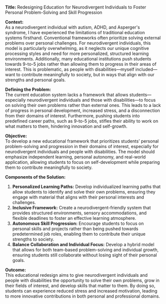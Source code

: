 **Title:** Redesigning Education for Neurodivergent Individuals to Foster Personal Problem-Solving and Skill Progression

**Context:**  
As a neurodivergent individual with autism, ADHD, and Asperger's syndrome, I have experienced the limitations of traditional education systems firsthand. Conventional frameworks often prioritize solving external problems over personal challenges. For neurodivergent individuals, this model is particularly overwhelming, as it neglects our unique cognitive processing styles and need for more personalized, structured learning environments. Additionally, many educational institutions push students towards 9-to-5 jobs rather than allowing them to progress in their areas of interest. This is problematic, as people with disabilities—myself included—want to contribute meaningfully to society, but in ways that align with our strengths and personal goals.

**Defining the Problem:**  
The current education system lacks a framework that allows students—especially neurodivergent individuals and those with disabilities—to focus on solving their own problems rather than external ones. This leads to a lack of progress in personal development, increased stress, and a disconnection from their domains of interest. Furthermore, pushing students into predefined career paths, such as 9-to-5 jobs, stifles their ability to work on what matters to them, hindering innovation and self-growth.

**Objective:**  
To develop a new educational framework that prioritizes students’ personal problem-solving and progression in their domains of interest, especially for neurodivergent individuals and people with disabilities. The model should emphasize independent learning, personal autonomy, and real-world application, allowing students to focus on self-development while preparing them to contribute meaningfully to society.

**Components of the Solution:**

1. **Personalized Learning Paths:** Develop individualized learning paths that allow students to identify and solve their own problems, ensuring they engage with material that aligns with their personal interests and challenges.
2. **Inclusive Framework:** Create a neurodivergent-friendly system that provides structured environments, sensory accommodations, and flexible deadlines to foster an effective learning atmosphere.
3. **Autonomous Skill Progression:** Encourage students to focus on personal skills and projects rather than being pushed towards predetermined job roles, enabling them to contribute their unique strengths to society.
4. **Balance Collaboration and Individual Focus:** Develop a hybrid model that allows for both team-based problem-solving and individual growth, ensuring students still collaborate without losing sight of their personal goals.

**Outcome:**  
This educational redesign aims to give neurodivergent individuals and people with disabilities the opportunity to solve their own problems, grow in their fields of interest, and develop skills that matter to them. By doing so, students can experience reduced stress and increased motivation, leading to more innovative contributions in both personal and professional domains.

